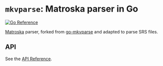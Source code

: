 # `mkvparse`: Matroska parser in Go

[![Go Reference](https://pkg.go.dev/badge/github.com/rescene/mkvparse.svg)](https://pkg.go.dev/github.com/rescene/mkvparse)

[Matroska](https://www.matroska.org) parser, forked from [go-mkvparse](https://github.com/remko/go-mkvparse) and adapted to parse SRS files.

## API

See the [API Reference](https://godoc.org/github.com/rescene/mkvparse).
